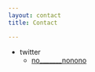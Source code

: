 ```yaml
---
layout: contact
title: Contact

---
```


- twitter
  - [no\_\_\_\_\_\_\_nonono](https://twitter.com/no_______nonono)

